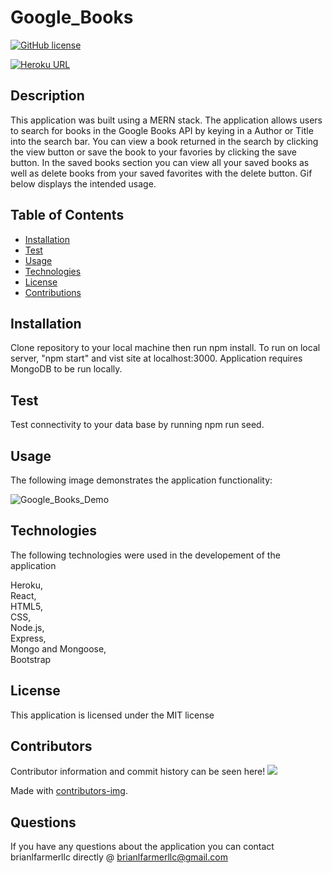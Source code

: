 
  # Google_Books

  [![GitHub license](https://img.shields.io/badge/license-MIT-blue.svg)](https://github.com/brianlfarmerllc/Google_Books)

  [![Heroku URL](https://img.shields.io/badge/Heroku-URL-purple.svg)](https://gbooks-search-brianlfarmerllc.herokuapp.com/)
  
  ## Description

  This application was built using a MERN stack. The application allows users to search for books in the Google Books API by keying in a Author or Title into the search bar. You can view a book returned in the search by clicking the view button or save the book to your favories by clicking the save button. In the saved books section you can view all your saved books as well as delete books from your saved favorites with the delete button. Gif below displays the intended usage. 

  ## Table of Contents
  
  * [Installation](#Installation)
  * [Test](#Test)
  * [Usage](#Usage)
  * [Technologies](#Technologies)
  * [License](#License)
  * [Contributions](#Contributions)
  
  ## Installation

  Clone repository to your local machine then run npm install. To run on local server, "npm start" and vist site at localhost:3000. Application requires MongoDB to be run locally. 

  ## Test

  Test connectivity to your data base by running npm run seed. 

  ## Usage

  The following image demonstrates the application functionality:

  ![Google_Books_Demo](./assets/google_books.gif)

  ## Technologies

  The following technologies were used in the developement of the application

  Heroku,<br>React,<br>HTML5,<br>CSS,<br>Node.js,<br>Express,<br>Mongo and Mongoose,<br>Bootstrap

  ## License

  This application is licensed under the MIT license

  ## Contributors

  Contributor information and commit history can be seen here!
  <a href="https://github.com/https://github.com/brianlfarmerllc/Google_Books/graphs/contributors">
    <img src="https://contributors-img.web.app/image?repo=brianlfarmerllc/Google_Books" />
  </a>

  Made with [contributors-img](https://contributors-img.web.app).

  ## Questions

  If you have any questions about the application you can contact brianlfarmerllc directly @ brianlfarmerllc@gmail.com
  